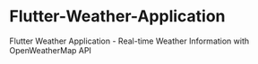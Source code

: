 # Flutter-Weather-Application
Flutter Weather Application - Real-time Weather Information with OpenWeatherMap API

